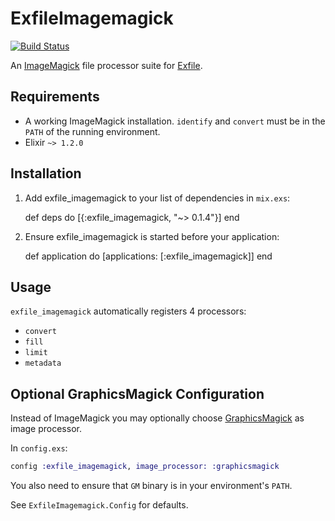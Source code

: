 # ExfileImagemagick

[![Build Status](https://travis-ci.org/keichan34/exfile-imagemagick.svg?branch=master)](https://travis-ci.org/keichan34/exfile-imagemagick)

An [ImageMagick](http://www.imagemagick.org) file processor suite for [Exfile](https://github.com/keichan34/exfile).

## Requirements

* A working ImageMagick installation. `identify` and `convert` must be in the
  `PATH` of the running environment.
* Elixir `~> 1.2.0`

## Installation

  1. Add exfile_imagemagick to your list of dependencies in `mix.exs`:

        def deps do
          [{:exfile_imagemagick, "~> 0.1.4"}]
        end

  2. Ensure exfile_imagemagick is started before your application:

        def application do
          [applications: [:exfile_imagemagick]]
        end

## Usage

`exfile_imagemagick` automatically registers 4 processors:

* `convert`
* `fill`
* `limit`
* `metadata`

## Optional GraphicsMagick Configuration

Instead of ImageMagick you may optionally choose [GraphicsMagick](www.graphicsmagick.org) as image processor.

In `config.exs`:

```elixir
config :exfile_imagemagick, image_processor: :graphicsmagick
```

You also need to ensure that `GM` binary is in your environment's `PATH`.

See `ExfileImagemagick.Config` for defaults.
